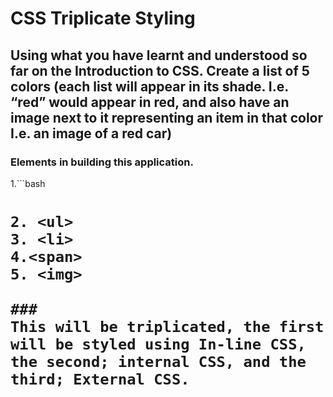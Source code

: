 # CSS Triplicate Styling

## Using what you have learnt and understood so far on the Introduction to CSS. Create a list of 5 colors (each list will appear in its shade. I.e. “red” would appear in red, and also have an image next to it representing an item in that color I.e. an image of a red car)

### Elements in building this application.

1.```bash
    <h1>
  ```
2. <ul>
3. <li>
4.<span>
5. <img>

### 
This will be triplicated, the first will be styled using In-line CSS, the second; internal CSS, and the third; External CSS.

